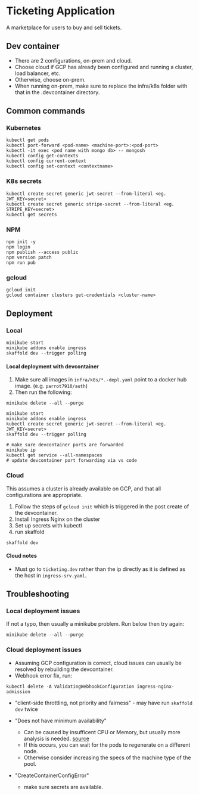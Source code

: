 # Ticketing Application

A marketplace for users to buy and sell tickets.

## Dev container

-   There are 2 configurations, on-prem and cloud.
-   Choose cloud if GCP has already been configured and running a cluster, load balancer, etc.
-   Otherwise, choose on-prem.
-   When running on-prem, make sure to replace the infra/k8s folder with that in the .devcontainer directory.

## Common commands

### Kubernetes

```
kubectl get pods
kubectl port-forward <pod-name> <machine-port>:<pod-port>
kubectl -it exec <pod name with mongo db> -- mongosh
kubectl config get-contexts
kubectl config current-context
kubectl config set-context <contextname>
```

### K8s secrets

```
kubectl create secret generic jwt-secret --from-literal <eg. JWT_KEY=secret>
kubectl create secret generic stripe-secret --from-literal <eg. STRIPE_KEY=secret>
kubectl get secrets
```

### NPM

```
npm init -y
npm login
npm publish --access public
npm version patch
npm run pub
```

### gcloud

```
gcloud init
gcloud container clusters get-credentials <cluster-name>
```

## Deployment

### Local

```
minikube start
minikube addons enable ingress
skaffold dev --trigger polling
```

#### Local deployment with devcontainer

1. Make sure all images in `infra/k8s/*.-depl.yaml` point to a docker hub image. (e.g. `parrot7910/auth`)
2. Then run the following:

```
minikube delete --all --purge

minikube start
minikube addons enable ingress
kubectl create secret generic jwt-secret --from-literal <eg. JWT_KEY=secret>
skaffold dev --trigger polling

# make sure devcontainer ports are forwarded
minikube ip
kubectl get service --all-namespaces
# update devcontainer port forwarding via vs code
```

### Cloud

This assumes a cluster is already available on GCP, and that all configurations are appropriate.

1. Follow the steps of `gcloud init` which is triggered in the post create of the devcontainer.
2. Install Ingress Nginx on the cluster
3. Set up secrets with kubectl
4. run skaffold

```
skaffold dev
```

#### Cloud notes

-   Must go to `ticketing.dev` rather than the ip directly as it is defined as the host in `ingress-srv.yaml`.

## Troubleshooting

### Local deployment issues

If not a typo, then usually a minikube problem. Run below then try again:

```
minikube delete --all --purge
```

### Cloud deployment issues

-   Assuming GCP configuration is correct, cloud issues can usually be resolved by rebuilding the devcontainer.
-   Webhook error fix, run:

```
kubectl delete -A ValidatingWebhookConfiguration ingress-nginx-admission
```

-   "client-side throttling, not priority and fairness" - may have run `skaffold dev` twice

-   "Does not have minimum availability"

    -   Can be caused by insufficent CPU or Memory, but usually more analysis is needed. [source](https://devops.stackexchange.com/questions/3980/what-does-does-not-have-minimum-availability-in-k8s-mean)
    -   If this occurs, you can wait for the pods to regenerate on a different node.
    -   Otherwise consider increasing the specs of the machine type of the pool.

-   "CreateContainerConfigError"
    -   make sure secrets are available.
